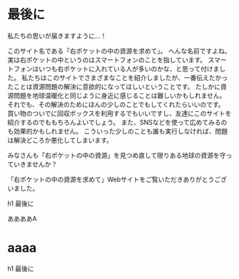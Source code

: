 [//SCML_TITLE]: # (最後に)

<div id="lang_jp">

# 最後に

<NoIndent>
私たちの思いが届きますように…！
</NoIndent>

このサイト名である「右ポケットの中の資源を求めて」。
へんな名前ですよね。
実は右ポケットの中というのはスマートフォンのことを指しています。
スマートフォンはいつも右ポケットに入れている人が多いのかな、と思って付けました。
私たちはこのサイトでさまざまなことを紹介しましたが、<ForceText>一番伝えたかったことは資源問題の解決に意欲的になってほしい</ForceText>ということです。
たしかに資源問題を地球温暖化と同じように身近に感じることは難しいかもしれません。
それでも、その解決のためにほんの少しのことでもしてくれたらいいのです。
買い物のついでに回収ボックスを利用するでもいいですし、友達にこのサイトを紹介するのでももちろんよいでしょう。
また、SNSなどを使って広めてみるのも効果的かもしれません。
こういった少しのことも誰も実行しなければ、問題は解決どころか悪化してしまいます。

みなさんも「右ポケットの中の資源」を見つめ直して限りある地球の資源を守っていきませんか？

「右ポケットの中の資源を求めて」Webサイトをご覧いただきありがとうございました。

<PNBar prev="../solution/" next="../others/"></PNBar>
<FloatingMenu>
h1 最後に
</FloatingMenu>

</div>
<div id="lang_en">

ああああA

# aaaa

<PNBar prev="../solution/" next="../others/"></PNBar>
<FloatingMenu>
h1 最後に
</FloatingMenu>

</div>